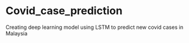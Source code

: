 # Covid_case_prediction
 Creating deep learning model using LSTM to predict new covid cases in Malaysia
